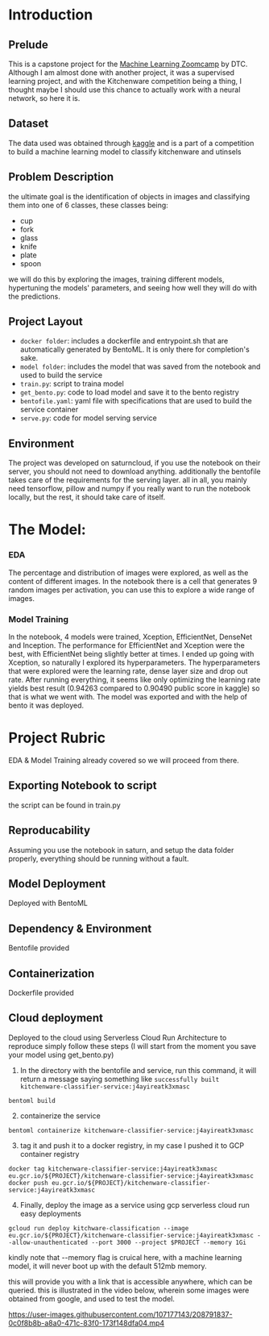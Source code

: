 # Introduction
## Prelude
This is a capstone project for the [Machine Learning Zoomcamp](https://github.com/alexeygrigorev/mlbookcamp-code/tree/master/course-zoomcamp) by DTC.
Although I am almost done with another project, it was a supervised learning project, and with the Kitchenware competition being a thing, I thought maybe I should use this chance to actually work with a neural network, so here it is.

## Dataset
The data used was obtained through [kaggle](https://www.kaggle.com/competitions/kitchenware-classification) and is a part of a competition to build a machine learning model to classify kitchenware and utinsels


## Problem Description
the ultimate goal is the identification of objects in images and classifying them into one of 6 classes, these classes being:
- cup
- fork
- glass
- knife
- plate
- spoon <br>

we will do this by exploring the images, training different models, hypertuning the models' parameters, and seeing how well they will do with the predictions. 


## Project Layout
- `docker folder`: includes a dockerfile and entrypoint.sh that are automatically generated by BentoML. It is only there for completion's sake.
- `model folder`: includes the model that was saved from the notebook and used to build the service
- `train.py`: script to traina model
- `get_bento.py`: code to load model and save it to the bento registry
- `bentofile.yaml`: yaml file with specifications that are used to build the service container
- `serve.py`: code for model serving service

## Environment
The project was developed on saturncloud, if you use the notebook on their server, you should not need to download anything. additionally the bentofile takes care of the requirements for the serving layer. all in all, you mainly need tensorflow, pillow and numpy if you really want to run the notebook locally, but the rest, it should take care of itself.

# The Model:
### EDA
The percentage and distribution of images were explored, as well as the content of different images.
In the notebook there is a cell that generates 9 random images per activation, you can use this to explore a wide range of images.

### Model Training
In the notebook, 4 models were trained, Xception, EfficientNet, DenseNet and Inception. The performance for EfficientNet and Xception were the best, with EfficientNet being slightly better at times. I ended up going with Xception, so naturally I explored its hyperparameters.
The hyperparameters that were explored were the learning rate, dense layer size and drop out rate.
After running everything, it seems like only optimizing the learning rate yields best result (0.94263 compared to 0.90490 public score in kaggle) so that is what we went with.
The model was exported and with the help of bento it was deployed.

# Project Rubric
EDA & Model Training already covered so we will proceed from there.
## Exporting Notebook to script
the script can be found in train.py
## Reproducability 
Assuming you use the notebook in saturn, and setup the data folder properly, everything should be running without a fault.
## Model Deployment
Deployed with BentoML
## Dependency & Environment
Bentofile provided
## Containerization 
Dockerfile provided
## Cloud deployment
Deployed to the cloud using Serverless Cloud Run Architecture
to reproduce simply follow these steps (I will start from the moment you save your model using get_bento.py)

1. In the directory with the bentofile and service, run this command, it will return a message saying something like `successfully built kitchenware-classifier-service:j4ayireatk3xmasc`
```
bentoml build
```
2. containerize the service
```
bentoml containerize kitchenware-classifier-service:j4ayireatk3xmasc
```
3. tag it and push it to a docker registry, in my case I pushed it to GCP container registry
```
docker tag kitchenware-classifier-service:j4ayireatk3xmasc eu.gcr.io/${PROJECT}/kitchenware-classifier-service:j4ayireatk3xmasc
docker push eu.gcr.io/${PROJECT}/kitchenware-classifier-service:j4ayireatk3xmasc
```
4. Finally, deploy the image as a service using gcp serverless cloud run easy deployments
```
gcloud run deploy kitchware-classification --image eu.gcr.io/${PROJECT}/kitchenware-classifier-service:j4ayireatk3xmasc --allow-unauthenticated --port 3000 --project $PROJECT --memory 1Gi
```
kindly note that --memory flag is cruical here, with a machine learning model, it will never boot up with the default 512mb memory.

this will provide you with a link that is accessible anywhere, which can be queried. this is illustrated in the video below, wherein some images were obtained from google, and used to test the model.

https://user-images.githubusercontent.com/107177143/208791837-0c0f8b8b-a8a0-471c-83f0-173f148dfa04.mp4



